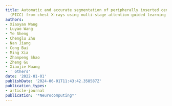 ```yaml
---
title: Automatic and accurate segmentation of peripherally inserted central catheter
  (PICC) from chest X-rays using multi-stage attention-guided learning
authors:
- Xiaoyan Wang
- Luyao Wang
- Ye Sheng
- Chenglu Zhu
- Nan Jiang
- Cong Bai
- Ming Xia
- Zhanpeng Shao
- Zheng Gu
- Xiaojie Huang
- ' others'
date: '2022-01-01'
publishDate: '2024-06-01T11:43:42.358587Z'
publication_types:
- article-journal
publication: '*Neurocomputing*'
---
```

